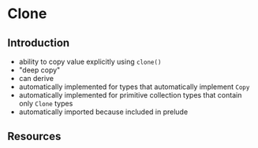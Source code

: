 # Clone



## Introduction

- ability to copy value explicitly using `clone()`
- "deep copy"
- can derive
- automatically implemented for types that automatically implement `Copy`
- automatically implemented for primitive collection types that contain only `Clone` types
- automatically imported because included in prelude



## Resources

